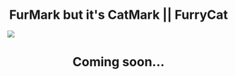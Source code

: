 <h1 align="center">
  FurMark but it's CatMark || FurryCat
  </h1>
  
![](https://github.com/Dim0s/CatMark-FurryCat/blob/main/image.jpg?raw=true)

<h1 align="center">
  Coming soon...
  </h1>
